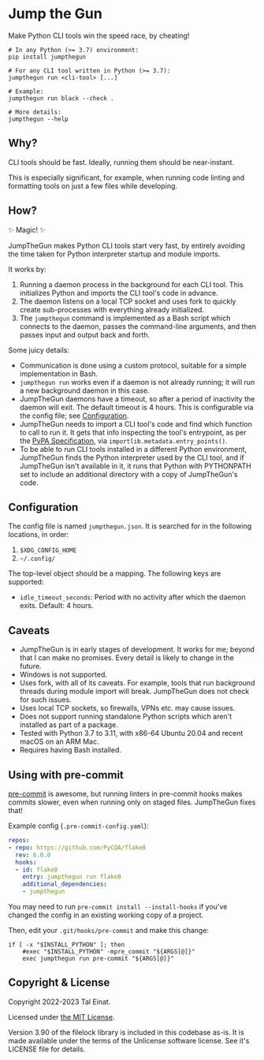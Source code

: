 Jump the Gun
============
Make Python CLI tools win the speed race, by cheating!

```shell
# In any Python (>= 3.7) environment:
pip install jumpthegun

# For any CLI tool written in Python (>= 3.7):
jumpthegun run <cli-tool> [...]

# Example:
jumpthegun run black --check .

# More details:
jumpthegun --help
```


## Why?

CLI tools should be fast. Ideally, running them should be near-instant.

This is especially significant, for example, when running code linting and
formatting tools on just a few files while developing.


## How?

✨ Magic! ✨

JumpTheGun makes Python CLI tools start very fast, by entirely avoiding the
time taken for Python interpreter startup and module imports.

It works by:

1. Running a daemon process in the background for each CLI tool.  This
   initializes Python and imports the CLI tool's code in advance.
2. The daemon listens on a local TCP socket and uses fork to quickly create
   sub-processes with everything already initialized.
3. The `jumpthegun` command is implemented as a Bash script which connects to
   the daemon, passes the command-line arguments, and then passes input and
   output back and forth.

Some juicy details:

* Communication is done using a custom protocol, suitable for a simple
  implementation in Bash.
* `jumpthegun run` works even if a daemon is not already running; it will run
  a new background daemon in this case.
* JumpTheGun daemons have a timeout, so after a period of inactivity the
  daemon will exit.  The default timeout is 4 hours.  This is configurable via
  the config file; see [Configuration](#configuration).
* JumpTheGun needs to import a CLI tool's code and find which function to call
  to run it.  It gets that info inspecting the tool's entrypoint, as per the
  [PyPA Specification](https://packaging.python.org/en/latest/specifications/entry-points/),
  via `importlib.metadata.entry_points()`.
* To be able to run CLI tools installed in a different Python environment,
  JumpTheGun finds the Python interpreter used by the CLI tool, and if
  JumpTheGun isn't available in it, it runs that Python with PYTHONPATH set
  to include an additional directory with a copy of JumpTheGun's code.


## Configuration

The config file is named `jumpthegun.json`.  It is searched for in the
following locations, in order:
1. `$XDG_CONFIG_HOME`
2. `~/.config/`

The top-level object should be a mapping.  The following keys are supported:

* `idle_timeout_seconds`: Period with no activity after which the daemon exits.
  Default: 4 hours.


## Caveats

* JumpTheGun is in early stages of development.  It works for me; beyond that
  I can make no promises.  Every detail is likely to change in the future.
* Windows is not supported.
* Uses fork, with all of its caveats.  For example, tools that run background
  threads during module import will break.  JumpTheGun does not check for such
  issues.
* Uses local TCP sockets, so firewalls, VPNs etc. may cause issues.
* Does not support running standalone Python scripts which aren't installed
  as part of a package.
* Tested with Python 3.7 to 3.11, with x86-64 Ubuntu 20.04 and recent macOS on
  an ARM Mac.
* Requires having Bash installed.


## Using with pre-commit

[pre-commit](https://pre-commit.com/) is awesome, but running linters in
pre-commit hooks makes commits slower, even when running only on staged files.
JumpTheGun fixes that!

Example config (`.pre-commit-config.yaml`):
```yaml
repos:
- repo: https://github.com/PyCQA/flake8
  rev: 6.0.0
  hooks:
  - id: flake8
    entry: jumpthegun run flake8
    additional_dependencies:
    - jumpthegun
```

You may need to run `pre-commit install --install-hooks` if you've changed the
config in an existing working copy of a project.

Then, edit your `.git/hooks/pre-commit` and make this change:

```shell
if [ -x "$INSTALL_PYTHON" ]; then
    #exec "$INSTALL_PYTHON" -mpre_commit "${ARGS[@]}"
    exec jumpthegun run pre-commit "${ARGS[@]}"
```


## Copyright & License

Copyright 2022-2023 Tal Einat.

Licensed under [the MIT License](LICENSE).


Version 3.90 of the filelock library is included in this codebase as-is. It is
made available under the terms of the Unlicense software license. See it's
LICENSE file for details.
